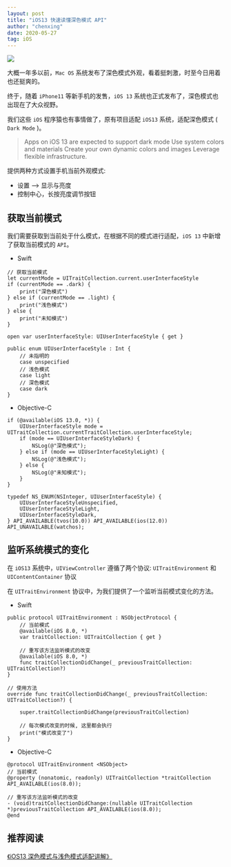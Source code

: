 ```yaml
---
layout: post
title: "iOS13 快速读懂深色模式 API"
author: "chenxing"
date: 2020-05-27
tag: iOS
---
```


![](https://chenxing640.github.io/images/ios13_dark/iOS13_dark_mode.jpg)

大概一年多以前，`Mac OS` 系统发布了深色模式外观，看着挺刺激，时至今日用着也还挺爽的。

终于，随着 `iPhone11` 等新手机的发售，`iOS 13` 系统也正式发布了，深色模式也出现在了大众视野。

我们这些 `iOS` 程序猿也有事情做了，原有项目适配 `iOS13` 系统，适配深色模式 ( `Dark Mode` )。

> Apps on iOS 13 are expected to support dark mode Use system colors and materials Create your own dynamic colors and images Leverage flexible infrastructure.

提供两种方式设置手机当前外观模式:

- 设置 --> 显示与亮度
- 控制中心，长按亮度调节按钮

## 获取当前模式

我们需要获取到当前处于什么模式，在根据不同的模式进行适配，`iOS 13` 中新增了获取当前模式的 `API`。

- Swift

```
// 获取当前模式
let currentMode = UITraitCollection.current.userInterfaceStyle
if (currentMode == .dark) {
    print("深色模式")
} else if (currentMode == .light) {
    print("浅色模式")
} else {
    print("未知模式")
}

open var userInterfaceStyle: UIUserInterfaceStyle { get } 

public enum UIUserInterfaceStyle : Int {
    // 未指明的
    case unspecified
    // 浅色模式
    case light
    // 深色模式
    case dark
}
```

- Objective-C

```
if (@available(iOS 13.0, *)) {
    UIUserInterfaceStyle mode = UITraitCollection.currentTraitCollection.userInterfaceStyle;
    if (mode == UIUserInterfaceStyleDark) {
        NSLog(@"深色模式");
    } else if (mode == UIUserInterfaceStyleLight) {
        NSLog(@"浅色模式");
    } else {
        NSLog(@"未知模式");
    }
}

typedef NS_ENUM(NSInteger, UIUserInterfaceStyle) {
    UIUserInterfaceStyleUnspecified,
    UIUserInterfaceStyleLight,
    UIUserInterfaceStyleDark,
} API_AVAILABLE(tvos(10.0)) API_AVAILABLE(ios(12.0)) API_UNAVAILABLE(watchos);
```

## 监听系统模式的变化

在 `iOS13` 系统中，`UIViewController` 遵循了两个协议: `UITraitEnvironment` 和`UIContentContainer` 协议

在 `UITraitEnvironment` 协议中，为我们提供了一个监听当前模式变化的方法。

- Swift 

```
public protocol UITraitEnvironment : NSObjectProtocol {
    // 当前模式
    @available(iOS 8.0, *)
    var traitCollection: UITraitCollection { get }

    // 重写该方法监听模式的改变
    @available(iOS 8.0, *)
    func traitCollectionDidChange(_ previousTraitCollection: UITraitCollection?)
}

// 使用方法
override func traitCollectionDidChange(_ previousTraitCollection: UITraitCollection?) {
    
    super.traitCollectionDidChange(previousTraitCollection)
    
    // 每次模式改变的时候, 这里都会执行
    print("模式改变了")
}
```

- Objective-C

```
@protocol UITraitEnvironment <NSObject>
// 当前模式
@property (nonatomic, readonly) UITraitCollection *traitCollection API_AVAILABLE(ios(8.0));

// 重写该方法监听模式的改变
- (void)traitCollectionDidChange:(nullable UITraitCollection *)previousTraitCollection API_AVAILABLE(ios(8.0));
@end
```

## 推荐阅读

[《iOS13 深色模式与浅色模式适配讲解》](https://chenxing640.github.io/2020/06/01/adaptation-of-dark-mode-and-light-mode-in-iOS13)
